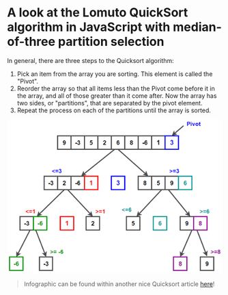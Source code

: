 # A look at the Lomuto QuickSort algorithm in JavaScript with median-of-three partition selection

In general, there are three steps to the Quicksort algorithm:

1. Pick an item from the array you are sorting. This element is called the "Pivot".
2. Reorder the array so that all items less than the Pivot come before it in the array, and all of those greater than it come after. Now the array has two sides, or "partitions", that are separated by the pivot element.
3. Repeat the process on each of the partitions until the array is sorted.

![](Quicksort.png)
> Infographic can be found within another nice Quicksort article [here](https://www.techiedelight.com/quicksort/)!